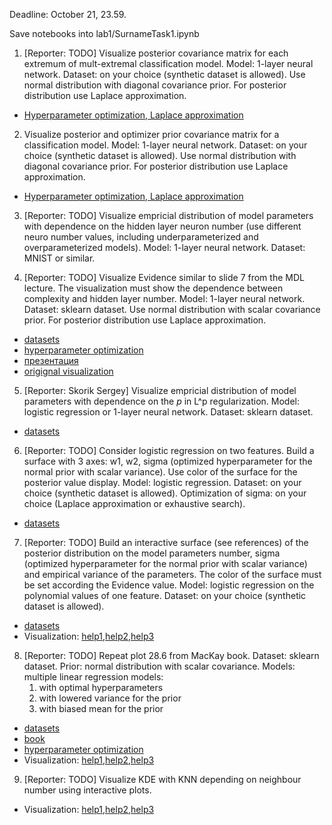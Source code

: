 Deadline: October 21, 23.59.

Save notebooks into lab1/SurnameTask1.ipynb


1. [Reporter: TODO] Visualize posterior covariance matrix for each extremum of mult-extremal classification model. Model: 1-layer neural network. Dataset: on your choice (synthetic dataset is allowed). 
Use normal distribution with diagonal covariance prior. For posterior distribution use Laplace approximation.
* [Hyperparameter optimization, Laplace approximation](http://strijov.com/papers/HyperOptimizationEng.pdf)


2. Visualize posterior and optimizer prior covariance matrix for a classification model. Model: 1-layer neural network. Dataset: on your choice (synthetic dataset is allowed). 
Use normal distribution with diagonal covariance prior. For posterior distribution use Laplace approximation.
* [Hyperparameter optimization, Laplace approximation](http://strijov.com/papers/HyperOptimizationEng.pdf)


3. [Reporter: TODO]  Visualize empricial distribution of model parameters with dependence on the hidden layer neuron number (use different neuro number values, including underparameterized and overparameterized models). Model: 1-layer neural network. Dataset: MNIST or similar.


4. [Reporter: TODO] Visualize Evidence similar to slide 7 from the MDL lecture. The visualization must show the dependence between complexity and hidden layer number.  Model: 1-layer neural network. Dataset: sklearn dataset. Use normal distribution with scalar covariance prior. For posterior distribution use Laplace approximation.
* [datasets](https://scikit-learn.org/stable/datasets/toy_dataset.html)
* [hyperparameter optimization](http://strijov.com/papers/HyperOptimizationEng.pdf)
* [презентация](https://github.com/Intelligent-Systems-Phystech/BMM-21/blob/master/slides/slides_3_mdl.pdf)
* [origignal visualization](https://www.inference.org.uk/itprnn/book.pdf)



5. [Reporter: Skorik Sergey] Visualize empricial distribution of model parameters with dependence on the $p$ in L^p regularization. Model: logistic regression or 1-layer neural network. Dataset: sklearn dataset.
* [datasets](https://scikit-learn.org/stable/datasets/toy_dataset.html)


6. [Reporter: TODO] Consider logistic regression on two features. Build a surface with 3 axes: w1, w2, sigma (optimized hyperparameter for the normal prior with scalar variance). Use color of the surface for the posterior value display.  Model: logistic regression. Dataset:  on your choice (synthetic dataset is allowed).  Optimization of sigma: on your choice (Laplace approximation or exhaustive search).
* [datasets](https://scikit-learn.org/stable/datasets/toy_dataset.html)

7. [Reporter: TODO]  Build an interactive surface (see references) of the posterior distribution on the model parameters number, sigma  (optimized hyperparameter for the normal prior with scalar variance) and empirical variance of the parameters. The color of the surface must be set according the Evidence value. Model: logistic regression on the polynomial values of one feature.  Dataset:  on your choice (synthetic dataset is allowed). 
* [datasets](https://scikit-learn.org/stable/datasets/toy_dataset.html)
* Visualization: [help1](https://matplotlib.org/stable/users/interactive.html),[help2](https://stackoverflow.com/questions/44329068/jupyter-notebook-interactive-plot-with-widgets),[help3](https://towardsdatascience.com/matplotlib-animations-in-jupyter-notebook-4422e4f0e389)

8. [Reporter: TODO] Repeat plot 28.6 from MacKay book. Dataset: sklearn dataset. 
    Prior: normal distribution with scalar covariance. Models: multiple linear regression models:
    1. with optimal hyperparameters
    2. with lowered variance for the prior 
    3. with biased mean for the prior
* [datasets](https://scikit-learn.org/stable/datasets/toy_dataset.html)
* [book](http://www.inference.org.uk/itprnn/book.pdf)
* [hyperparameter optimization](http://strijov.com/papers/HyperOptimizationEng.pdf)
* Visualization: [help1](https://matplotlib.org/stable/users/interactive.html),[help2](https://stackoverflow.com/questions/44329068/jupyter-notebook-interactive-plot-with-widgets),[help3](https://towardsdatascience.com/matplotlib-animations-in-jupyter-notebook-4422e4f0e389)

9. [Reporter: TODO] Visualize KDE with KNN depending on neighbour number using interactive plots.
* Visualization: [help1](https://matplotlib.org/stable/users/interactive.html),[help2](https://stackoverflow.com/questions/44329068/jupyter-notebook-interactive-plot-with-widgets),[help3](https://towardsdatascience.com/matplotlib-animations-in-jupyter-notebook-4422e4f0e389)
